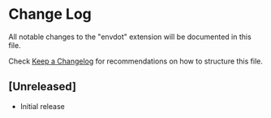 # Change Log

All notable changes to the "envdot" extension will be documented in this file.

Check [Keep a Changelog](http://keepachangelog.com/) for recommendations on how to structure this file.

## [Unreleased]

- Initial release
